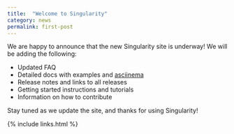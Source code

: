 ```yaml
---
title:  "Welcome to Singularity"
category: news
permalink: first-post
---
```


We are happy to announce that the new Singularity site is underway! We will be adding the following:

- Updated FAQ
- Detailed docs with examples and <a href="https://asciinema.org" target="_blank">asciinema</a>
- Release notes and links to all releases
- Getting started instructions and tutorials
- Information on how to contribute

Stay tuned as we update the site, and thanks for using Singularity!

{% include links.html %}
